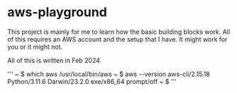 # aws-playground

This project is mainly for me to learn how the basic building blocks work. All of this requires an AWS account and the setup that I have. It might work for you or it might not. 

All of this is written in Feb 2024

'''
~ $ which aws
/usr/local/bin/aws
~ $ aws --version
aws-cli/2.15.18 Python/3.11.6 Darwin/23.2.0 exe/x86_64 prompt/off
~ $
'''
